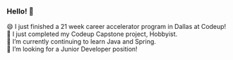 ### Hello! 👋
😄 I just finished a 21 week career accelerator program in Dallas at Codeup!
<br>
🔭 I just completed my Codeup Capstone project, Hobbyist.
<br>
🌱 I’m currently continuing to learn Java and Spring.
<br>
👯 I’m looking for a Junior Developer position!

<!--
**moriahhumphries/moriahhumphries** is a ✨ _special_ ✨ repository because its `README.md` (this file) appears on your GitHub profile.
Here are some ideas to get you started:
- 🔭 I’m currently working on ...
- 🌱 I’m currently learning ...
- 👯 I’m looking to collaborate on ...
- 🤔 I’m looking for help with ...
- 💬 Ask me about ...
- 📫 How to reach me: ...
- 😄 Pronouns: ...
- ⚡ Fun fact: ...
-->
